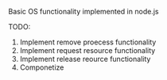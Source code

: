 Basic OS functionality implemented in node.js

TODO:
1. Implement remove proecess functionality
2. Implement request resource functionality
3. Implement release reource functionality
4. Componetize
